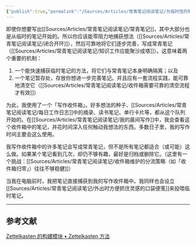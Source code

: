 ```yaml
---
{"publish":true,"permalink":"/Sources/Articles/常青笔记阅读笔记/为临时性的和不完整的笔记设置写作收件箱.md","title":"为临时性的和不完整的笔记设置写作收件箱","created":"2022-08-11","modified":"2023-03-14","published":"2025-07-09T00:03:43.988+08:00","tags":["review"],"cssclasses":""}
---
```




即使你想要写出[[Sources/Articles/常青笔记阅读笔记/常青笔记]]，其中大部分也是从临时的笔记开始的。所以你应该能零阻力地捕获想法（[[Sources/Articles/常青笔记阅读笔记/闭合开环]]），然后可靠地将它们逐步完善，写成常青笔记（[[Sources/Articles/常青笔记阅读笔记/知识工作应能聚沙成塔]]）。这意味着两个重要的机制：

1. 一个能快速捕获临时笔记的方法，将它们与常青笔记本身明确隔离；以及
2. 一个笔记暂存处，存放你想进一步完善笔记。并且应有一套流程实践，能可靠地清空它（[[Sources/Articles/常青笔记阅读笔记/收件箱需要可靠的清空流程才有效]]）

为此，我使用了一个「写作收件箱」。好多想法的种子、[[Sources/Articles/常青笔记阅读笔记/每日工作日志]]中的摘录、读书笔记、单行卡片等，都从这个队列开始的。在[[Sources/Articles/常青笔记阅读笔记/我的晨间写作]]中，我会查看这个收件箱中的笔记，并花时间深入任何触动我想法的东西。多数日子里，我的写作时间主要会这么使用。

我写作收件箱中的许多笔记会写成常青笔记，但不是所有笔记都适合（或可能）这么做。如果某个笔记看到几次，却仍不够有趣，最好是归档或删除它。（这里有一个挑战：[[Sources/Articles/常青笔记阅读笔记/收件箱维护的分流策略（如「收件箱归零」）往往不够稳健]]）

当我在电脑前时，我把笔记直接捕获到我的写作收件箱中。我同样也会设立[[Sources/Articles/常青笔记阅读笔记/外出时方便抓住灵感的口袋便笺]]来投喂临时笔记。

___

## 参考文献

[Zettelkasten 的构建模块 • Zettelkasten 方法](https://zettelkasten.de/posts/zettelkasten-building-blocks/)